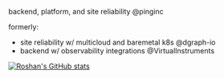 backend, platform, and site reliability @pinginc

formerly:
- site reliability w/ multicloud and baremetal k8s @dgraph-io
- backend w/ observability integrations @VirtualInstruments

[![Roshan's GitHub stats](https://github-readme-stats.vercel.app/api?username=roshbhatia&count_private=true&hide=stars,contribs&hide_rank=true&include_all_commits=true)](https://github.com/anuraghazra/github-readme-stats)
